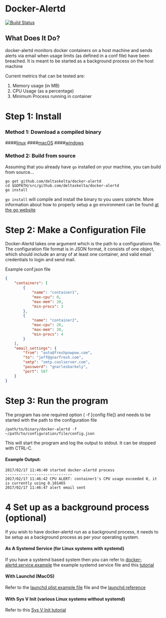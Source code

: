 # Docker-Alertd

[![Build Status](https://travis-ci.org/deltaskelta/docker-alertd.svg?branch=master)](https://travis-ci.org/deltaskelta/docker-alertd)

## What Does It Do?

docker-alertd monitors docker containers on a host machine and sends alerts via email when usage limits (as defined in a conf file) have been breached. It is meant to be started as a background process on the host machine

Current metrics that can be tested are:

1. Memory usage (in MB)
2. CPU Usage (as a percentage)
3. Minimum Process running in container

# Step 1: Install

### Method 1: Download a compiled binary

####[linux](https://jrwillette.com/media/binaries/linux/docker-alertd)
####[macOS](https://jrwillette.com/media/binaries/macOS/docker-alertd)
####[windows](https://jrwillette.com/media/binaries/windows/docker-alertd.exe)

### Method 2: Build from source

Assuming that you already have `go` installed on your machine, you can build from
source...

```
go get github.com/deltaskelta/docker-alertd
cd $GOPATH/src/github.com/deltaskelta/docker-alertd
go install
```

`go install` will compile and install the binary to you users `$GOPATH`. More information about how to properly setup a go environment can be found [at the go website](https://golang.org/doc/install)

# Step 2: Make a Configuration File

Docker-Alertd takes one argument which is the path to a configurations file. The configuration file format is in JSON format, it consists of one object, which should include an array of at least one container, and valid email credentials to login and send mail.

Example conf.json file
```json
{
	"containers": [
		{
			"name": "container1",
			"max-cpu": 0,
			"max-mem": 20,
			"min-procs": 3
		},
		{
			"name": "container2",
			"max-cpu": 20,
			"max-mem": 20,
			"min-procs": 4
		}
	],
	"email_settings": {
		"from": "auto@freshpowpow.com",
		"to": "jeff@gnarfresh.com",
		"smtp": "smtp.coolserver.com",
		"password": "gnarlesbarkely",
		"port": 587
	}
}
```

# Step 3: Run the program

The program has one required option ( -f [config file]) and needs to be started with the path to the configuration file

```
/path/to/binary/docker-alertd -f ~/path/to/configuration/file/config.json
```

This will start the program and log the output to stdout. It can be stopped with CTRL-C.

#### Example Output:

```
2017/02/17 11:46:40 started docker-alertd process
------------------------------
2017/02/17 11:46:42 CPU ALERT: container1's CPU usage exceeded 0, it is currently using 0.101465
2017/02/17 11:46:47 alert email sent
```

# 4 Set up as a background process (optional)

If you wish to have docker-alertd run as a background process, it needs to be setup as a background process as per your operating system.

#### As A Systemd Service (for Linux systems with systemd)

If you have a systemd based system then you can refer to [docker-alertd.service.example](https://github.com/deltaskelta/docker-alertd/blob/master/docker-alertd.service.example) the example systemd service file and this [tutorial](https://www.digitalocean.com/community/tutorials/how-to-use-systemctl-to-manage-systemd-services-and-units)

#### With Launchd (MacOS)

Refer to the [launchd plist example file](https://github.com/deltaskelta/docker-alertd/blob/master/com.github.docker-alertd.plist.example) file and the [launchd reference](http://www.launchd.info/)

#### With Sys V Init (various Linux systems without systemd)

Refer to this [Sys V Init tutorial](https://www.cyberciti.biz/tips/linux-write-sys-v-init-script-to-start-stop-service.html)

